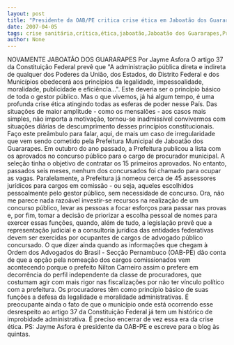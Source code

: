 ```yaml
---
layout: post
title: "Presidente da OAB/PE critica crise ética em Jaboatão dos Guararapes"
date: 2007-04-05
tags: crise sanitária,crítica,ética,jaboatão,Jaboatão dos Guararapes,Presidente
author: None
---
```

NOVAMENTE JABOATÃO DOS GUARARAPES
Por Jayme Asfora
O artigo 37 da Constituição Federal prevê que \"A administração pública direta e indireta de qualquer dos Poderes da União, dos Estados, do Distrito Federal e dos Municípios obedecerá aos princípios da legalidade, impessoalidade, moralidade, publicidade e eficiência...\". 
Este deveria ser o princípio básico de toda o gestor público. 
Mas o que vivemos, já há algum tempo, é uma profunda crise ética atingindo todas as esferas de poder nesse País.
Das situações de maior amplitude - como os mensalões - aos casos mais simples, não importa a motivação, tornou-se inadmissível convivermos com situações diárias de descumprimento desses princípios constitucionais.
Faço este preâmbulo para falar, aqui, de mais um caso de irregularidade que vem sendo cometido pela Prefeitura Municipal de Jaboatão dos Guararapes. 
Em outubro do ano passado, a Prefeitura publicou a lista com os aprovados no concurso público para o cargo de procurador municipal. 
A seleção tinha o objetivo de contratar os 15 primeiros aprovados.
No entanto, passados seis meses, nenhum dos concursados foi chamado para ocupar as vagas. 
Paralelamente, a Prefeitura já nomeou cerca de 45 assessores jurídicos para cargos em comissão - ou seja, aqueles escolhidos pessoalmente pelo gestor público, sem necessidade de concurso. 
Ora, não me parece nada razoável investir-se recursos na realização de um concurso público, levar as pessoas a focar esforços para passar nas provas e, por fim, tomar a decisão de priorizar a escolha pessoal de nomes para exercer essas funções, quando, além de tudo, a legislação prevê que a representação judicial e a consultoria jurídica das entidades federativas devem ser exercidas por ocupantes de cargos de advogado público concursado.
O que dizer ainda quando as informações que chegam à Ordem dos Advogados do Brasil - Secção Pernambuco (OAB-PE) dão conta de que a opção pela nomeação dos cargos comissionados vem acontecendo porque o prefeito Nilton Carneiro assim o prefere em decorrência do perfil independente da classe de procuradores, que costumam agir com mais rigor nas fiscalizações por não ter vínculo político com a prefeitura.
Os procuradores têm como princípio básico de suas funções a defesa da legalidade e moralidade administrativas.
É preocupante ainda o fato de que o município onde está ocorrendo esse desrespeito ao artigo 37 da Constituição Federal já tem um histórico de improbidade administrativa. 
É preciso encerrar de vez essa era da crise ética.
PS: Jayme Asfora é presidente da OAB-PE e escreve para o blog às quintas. 